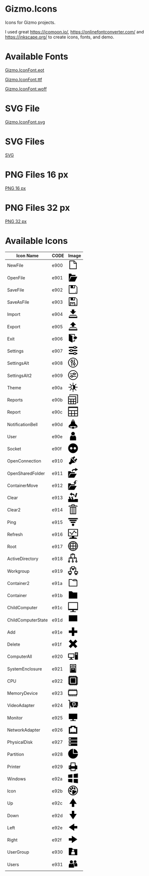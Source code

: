 # Gizmo.Icons
Icons for Gizmo projects.

I used great https://icomoon.io/, https://onlinefontconverter.com/ and https://inkscape.org/ to create icons, fonts, and demo.

# Available Fonts

[Gizmo.IconFont.eot](https://github.com/ar-dev-1983/Gizmo.Icons/blob/master/Gizmo.IconFont/Gizmo.IconFont.eot)

[Gizmo.IconFont.ttf](https://github.com/ar-dev-1983/Gizmo.Icons/blob/master/Gizmo.IconFont/Gizmo.IconFont.ttf)

[Gizmo.IconFont.woff](https://github.com/ar-dev-1983/Gizmo.Icons/blob/master/Gizmo.IconFont/Gizmo.IconFont.woff)

# SVG File

[Gizmo.IconFont.svg](https://github.com/ar-dev-1983/Gizmo.Icons/blob/master/Gizmo.IconFont/Gizmo.IconFont.svg)

# SVG Files

[SVG](https://github.com/ar-dev-1983/Gizmo.Icons/blob/master/SVG)

# PNG Files 16 px

[PNG 16 px](https://github.com/ar-dev-1983/Gizmo.Icons/blob/master/PNG/16%20px)

# PNG Files 32 px

[PNG 32 px](https://github.com/ar-dev-1983/Gizmo.Icons/blob/master/PNG/32%20px)

# Available Icons

Icon Name | CODE | Image
------------ | ------------- | -------------
NewFile | e900 | ![NewFile](/PNG/32%20px/NewFile.png)
OpenFile | e901 | ![OpenFile](/PNG/32%20px/OpenFile.png)
SaveFile | e902 | ![SaveFile](/PNG/32%20px/SaveFile.png)
SaveAsFile | e903 | ![SaveAsFile](/PNG/32%20px/SaveAsFile.png)
Import | e904 | ![Import](/PNG/32%20px/Import.png)
Export | e905 | ![Export](/PNG/32%20px/Export.png)
Exit | e906 | ![Exit](/PNG/32%20px/Exit.png)
Settings | e907 | ![Settings](/PNG/32%20px/Settings.png)
SettingsAlt | e908 | ![SettingsAlt](/PNG/32%20px/SettingsAlt.png)
SettingsAlt2 | e909 | ![SettingsAlt2](/PNG/32%20px/SettingsAlt2.png)
Theme | e90a | ![Theme](/PNG/32%20px/Theme.png)
Reports | e90b | ![Reports](/PNG/32%20px/Reports.png)
Report | e90c | ![Report](/PNG/32%20px/Report.png)
NotificationBell | e90d | ![NotificationBell](/PNG/32%20px/NotificationBell.png)
User | e90e | ![User](/PNG/32%20px/User.png)
Socket | e90f | ![Socket](/PNG/32%20px/Socket.png)
OpenConnection | e910 | ![OpenConnection](/PNG/32%20px/OpenConnection.png)
OpenSharedFolder | e911 | ![OpenSharedFolder](/PNG/32%20px/OpenSharedFolder.png)
ContainerMove | e912 | ![ContainerMove](/PNG/32%20px/ContainerMove.png)
Clear | e913 | ![Clear](/PNG/32%20px/Clear.png)
Clear2 | e914 | ![Clear2](/PNG/32%20px/Clear2.png)
Ping | e915 | ![Ping](/PNG/32%20px/Ping.png)
Refresh | e916 | ![Refresh](/PNG/32%20px/Refresh.png)
Root | e917 | ![Root](/PNG/32%20px/Root.png)
ActiveDirectory | e918 | ![ActiveDirectory](/PNG/32%20px/ActiveDirectory.png)
Workgroup | e919 | ![Workgroup](/PNG/32%20px/Workgroup.png)
Container2 | e91a | ![Container2](/PNG/32%20px/Container2.png)
Container | e91b | ![Container](/PNG/32%20px/Container.png)
ChildComputer | e91c | ![ChildComputer](/PNG/32%20px/ChildComputer.png)
ChildComputerState | e91d | ![ChildComputerState](/PNG/32%20px/ChildComputerState.png)
Add | e91e | ![Add](/PNG/32%20px/Add.png)
Delete | e91f | ![Delete](/PNG/32%20px/Delete.png)
ComputerAll | e920 | ![ComputerAll](/PNG/32%20px/ComputerAll.png)
SystemEnclosure | e921 | ![SystemEnclosure](/PNG/32%20px/SystemEnclosure.png)
CPU | e922 | ![CPU](/PNG/32%20px/CPU.png)
MemoryDevice | e923 | ![MemoryDevice](/PNG/32%20px/MemoryDevice.png)
VideoAdapter | e924 | ![VideoAdapter](/PNG/32%20px/VideoAdapter.png)
Monitor | e925 | ![Monitor](/PNG/32%20px/Monitor.png)
NetworkAdapter | e926 | ![NetworkAdapter](/PNG/32%20px/NetworkAdapter.png)
PhysicalDisk | e927 | ![PhysicalDisk](/PNG/32%20px/PhysicalDisk.png)
Partition | e928 | ![Partition](/PNG/32%20px/Partition.png)
Printer | e929 | ![Printer](/PNG/32%20px/Printer.png)
Windows | e92a | ![Windows](/PNG/32%20px/Windows.png)
Icon | e92b | ![Icon](/PNG/32%20px/Icon.png)
Up | e92c | ![Up](/PNG/32%20px/Up.png)
Down | e92d | ![Down](/PNG/32%20px/Down.png)
Left | e92e | ![Left](/PNG/32%20px/Left.png)
Right | e92f | ![Right](/PNG/32%20px/Right.png)
UserGroup | e930 | ![UserGroup](/PNG/32%20px/UserGroup.png)
Users | e931 | ![Users](/PNG/32%20px/Users.png)
